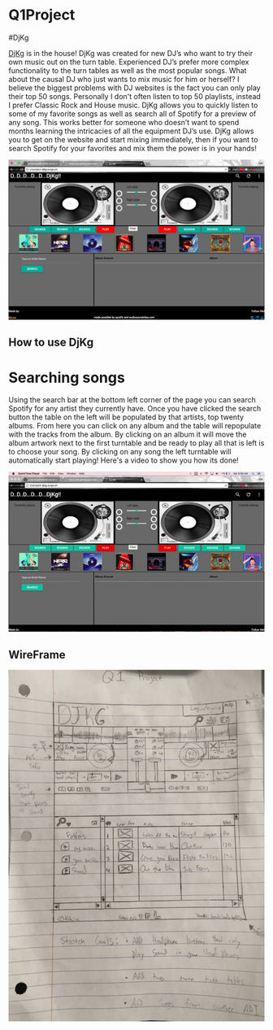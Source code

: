 # Q1Project
#DjKg

[DjKg](http://q1project-djkg.surge.sh/) is in the house! DjKg was created for new DJ’s who want to try their own music out on the turn table. Experienced DJ’s prefer more complex functionality to the turn tables as well as the most popular songs. What about the causal DJ who just wants to mix music for him or herself? I believe the biggest problems with DJ websites is the fact you can only play their top 50 songs. Personally I don't often listen to top 50 playlists, instead I prefer Classic Rock and House music. DjKg allows you to quickly listen to some of my favorite songs as well as search all of Spotify for a preview of any song. This works better for someone who doesn’t want to spend months learning the intricacies of all the equipment DJ’s use. DjKg allows you to get on the website and start mixing immediately, then if you want to search Spotify for your favorites and mix them the power is in your hands!

![Screenshot](/images/readme/ScreenShot.png)


## How to use DjKg
# Searching songs
Using the search bar at the bottom left corner of the page you can search Spotify for any artist they currently have. Once you have clicked the search button the table on the left will be populated by that artists, top twenty albums. From here you can click on any album and the table will repopulate with the tracks from the album. By clicking on an album it will move the album artwork next to the first turntable and be ready to play all that is left is to choose your song. By clicking on any song the left turntable will automatically start playing! Here's a video to show you how its done!

<img src="/images/readme/API_video.gif" width ="600">





## WireFrame


![wireframe2](/images/readme/wireframe.png)
